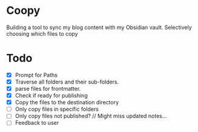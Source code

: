 # Coopy
Building a tool to sync my blog content with my Obsidian vault. Selectively choosing which files to copy


# Todo
 - [X] Prompt for Paths
 - [X] Traverse all folders and their sub-folders.
 - [X] parse files for frontmatter.
 - [X] Check if ready for publishing
 - [X] Copy the files to the destination directory
 - [ ] Only copy files in specific folders
 - [ ] Only copy files not published? // Might miss updated notes...
 - [ ] Feedback to user
